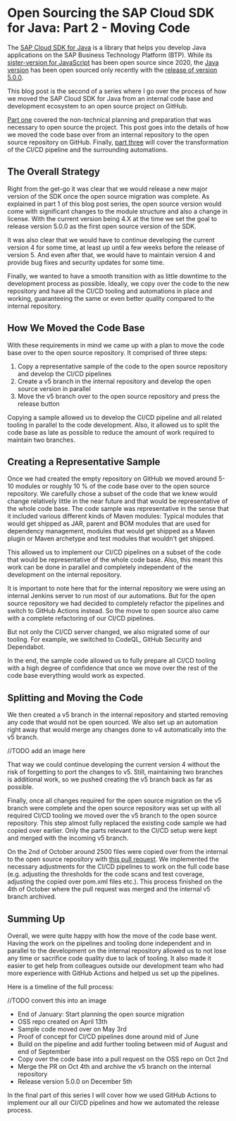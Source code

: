 # Open Sourcing the SAP Cloud SDK for Java: Part 2 - Moving Code

The [SAP Cloud SDK for Java](https://sap.github.io/cloud-sdk/docs/java/overview-cloud-sdk-for-java) is a library that helps you develop Java applications on the SAP Business Technology Platform (BTP).
While its [sister-version for JavaScript](https://github.com/sap/cloud-sdk-js/) has been open source since 2020, the [Java version](https://github.com/SAP/cloud-sdk-java) has been open sourced only recently with the [release of version 5.0.0](https://community.sap.com/t5/technology-blogs-by-sap/released-sap-cloud-sdk-for-java-version-5/ba-p/13576668).

This blog post is the second of a series where I go over the process of how we moved the SAP Cloud SDK for Java from an internal code base and development ecosystem to an open source project on GitHub.

[Part one](./oss-part1.md) covered the non-technical planning and preparation that was necessary to open source the project.
This post goes into the details of how we moved the code base over from an internal repository to the open source repository on GitHub.
Finally, [part three](./oss-part3.md) will cover the transformation of the CI/CD pipeline and the surrounding automations.

## The Overall Strategy

Right from the get-go it was clear that we would release a new major version of the SDK once the open source migration was complete.
As explained in part 1 of this blog post series, the open source version would come with significant changes to the module structure and also a change in license.
With the current version being 4.X at the time we set the goal to release version 5.0.0 as the first open source version of the SDK.

It was also clear that we would have to continue developing the current version 4 for some time, at least up until a few weeks before the release of version 5.
And even after that, we would have to maintain version 4 and provide bug fixes and security updates for some time.

Finally, we wanted to have a smooth transition with as little downtime to the development process as possible.
Ideally, we copy over the code to the new repository and have all the CI/CD tooling and automations in place and working,
guaranteeing the same or even better quality compared to the internal repository.

## How We Moved the Code Base

With these requirements in mind we came up with a plan to move the code base over to the open source repository.
It comprised of three steps:

1. Copy a representative sample of the code to the open source repository and develop the CI/CD pipelines
2. Create a v5 branch in the internal repository and develop the open source version in parallel
3. Move the v5 branch over to the open source repository and press the release button

Copying a sample allowed us to develop the CI/CD pipeline and all related tooling in parallel to the code development.
Also, it allowed us to split the code base as late as possible to reduce the amount of work required to maintain two branches.

## Creating a Representative Sample

Once we had created the empty repository on GitHub we moved around 5-10 modules or roughly 10 % of the code base over to the open source repository.
We carefully chose a subset of the code that we knew would change relatively little in the near future and that would be representative of the whole code base.
The code sample was representative in the sense that it included various different kinds of Maven modules:
Typical modules that would get shipped as JAR, parent and BOM modules that are used for dependency management, modules that would get shipped as a Maven plugin or Maven archetype and test modules that wouldn't get shipped.

This allowed us to implement our CI/CD pipelines on a subset of the code that would be representative of the whole code base.
Also, this meant this work can be done in parallel and completely independent of the development on the internal repository.

It is important to note here that for the internal repository we were using an internal Jenkins server to run most of our automations.
But for the open source repository we had decided to completely refactor the pipelines and switch to GitHub Actions instead.
So the move to open source also came with a complete refactoring of our CI/CD pipelines.

But not only the CI/CD server changed, we also migrated some of our tooling.
For example, we switched to CodeQL, GitHub Security and Dependabot.

In the end, the sample code allowed us to fully prepare all CI/CD tooling with a high degree of confidence that once we move over the rest of the code base everything would work as expected.

## Splitting and Moving the Code

We then created a v5 branch in the internal repository and started removing any code that would not be open sourced.
We also set up an automation right away that would merge any changes done to v4 automatically into the v5 branch.

//TODO add an image here

That way we could continue developing the current version 4 without the risk of forgetting to port the changes to v5.
Still, maintaining two branches is additional work, so we pushed creating the v5 branch back as far as possible.

Finally, once all changes required for the open source migration on the v5 branch were complete and the open source repository was set up with all required CI/CD tooling we moved over the v5 branch to the open source repository.
This step almost fully replaced the existing code sample we had copied over earlier.
Only the parts relevant to the CI/CD setup were kept and merged with the incoming v5 branch.

On the 2nd of October around 2500 files were copied over from the internal to the open source repository with [this pull request](https://github.com/SAP/cloud-sdk-java/pull/83).
We implemented the necessary adjustments for the CI/CD pipelines to work on the full code base (e.g. adjusting the thresholds for the code scans and test coverage, adjusting the copied over pom.xml files etc.).
This process finished on the 4th of October where the pull request was merged and the internal v5 branch archived.

## Summing Up

Overall, we were quite happy with how the move of the code base went.
Having the work on the pipelines and tooling done independent and in parallel to the development on the internal repository allowed us to not lose any time or sacrifice code quality due to lack of tooling.
It also made it easier to get help from colleagues outside our development team who had more experience with GitHub Actions and helped us set up the pipelines.

Here is a timeline of the full process:

//TODO convert this into an image

- End of January: Start planning the open source migration
- OSS repo created on April 13th
- Sample code moved over on May 3rd
- Proof of concept for CI/CD pipelines done around mid of June
- Build on the pipeline and add further tooling between mid of August and end of September
- Copy over the code base into a pull request on the OSS repo on Oct 2nd
- Merge the PR on Oct 4th and archive the v5 branch on the internal repository
- Release version 5.0.0 on December 5th

In the final part of this series I will cover how we used GitHub Actions to implement our all our CI/CD pipelines and how we automated the release process.
